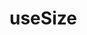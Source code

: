 <!--
 * @Author: HfWang
 * @Date: 2023-06-12 10:17:32
 * @LastEditors: HfWang
 * @LastEditTime: 2023-06-12 10:17:47
 * @FilePath: \code\hooks-analysis\hooks\ahooks\2-07-useSize.md
-->
# useSize

